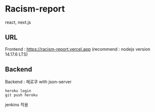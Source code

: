 # Racism-report

react, next.js

## URL

Frontend : https://racism-report.vercel.app
(recommend : nodejs version 14.17.6 LTS)

## Backend

Backend : 헤로쿠 with json-server

```
heroku login
git push heroku
```

jenkins 적용
